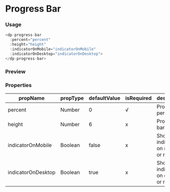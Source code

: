# Progress Bar

### Usage

```js
<dp-progress-bar
  :percent="percent"
  :height="height"
  :indicatorOnMobile="indicatorOnMobile"
  :indicatorOnDesktop="indicatorOnDesktop">
</dp-progress-bar>
```

### Preview
<!-- STORY -->

### Properties

| propName           | propType | defaultValue | isRequired | description                      |
| ------------------ | -------- | ------------ | ---------- | -------------------------------- |
| percent            | Number   | 0            | √          | Progress percent                 |
| height             | Number   | 6            | x          | Progress bar height              |
| indicatorOnMobile  | Boolean  | false        | x          | Show indicator on mobile or not  |
| indicatorOnDesktop | Boolean  | true         | x          | Show indicator on desktop or not |
